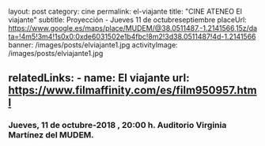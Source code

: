 layout: post
category: cine
permalink: el-viajante
title: "CINE ATENEO  El viajante"
subtitle: Proyección - Jueves 11 de octubreseptiembre
placeUrl: https://www.google.es/maps/place/MUDEM/@38.0511487,-1.2141566,15z/data=!4m5!3m4!1s0x0:0xde6031502e1b4fbc!8m2!3d38.0511487!4d-1.2141566
banner: /images/posts/elviajante1.jpg
activityImage: /images/posts/elviajante1.jpg

relatedLinks: 
    - name: El viajante
      url: https://www.filmaffinity.com/es/film950957.html
---

### Jueves, 11 de octubre-2018 , 20:00 h. Auditorio Virginia Martínez del MUDEM.




